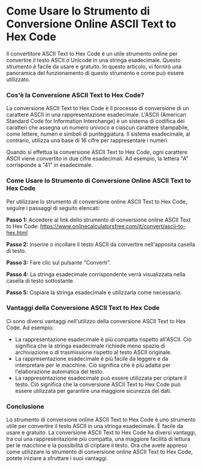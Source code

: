 Come Usare lo Strumento di Conversione Online ASCII Text to Hex Code
====================================================================

Il convertitore ASCII Text to Hex Code è un utile strumento online per convertire il testo ASCII o Unicode in una stringa esadecimale. Questo strumento è facile da usare e gratuito. In questo articolo, vi fornirò una panoramica del funzionamento di questo strumento e come può essere utilizzato.

### Cos'è la Conversione ASCII Text to Hex Code?

La conversione ASCII Text to Hex Code è il processo di conversione di un carattere ASCII in una rappresentazione esadecimale. L'ASCII (American Standard Code for Information Interchange) è un sistema di codifica dei caratteri che assegna un numero univoco a ciascun carattere stampabile, come lettere, numeri e simboli di punteggiatura. Il sistema esadecimale, al contrario, utilizza una base di 16 cifre per rappresentare i numeri.

Quando si effettua la conversione ASCII Text to Hex Code, ogni carattere ASCII viene convertito in due cifre esadecimali. Ad esempio, la lettera "A" corrisponde a "41" in esadecimale.

### Come Usare lo Strumento di Conversione Online ASCII Text to Hex Code

Per utilizzare lo strumento di conversione online ASCII Text to Hex Code, seguire i passaggi di seguito elencati:

**Passo 1:** Accedere al link dello strumento di conversione online ASCII Text to Hex Code: <https://www.onlinecalculatorsfree.com/it/convert/ascii-to-hex.html>

**Passo 2:** Inserire o incollare il testo ASCII da convertire nell'apposita casella di testo.

**Passo 3:** Fare clic sul pulsante "Converti".

**Passo 4:** La stringa esadecimale corrispondente verrà visualizzata nella casella di testo sottostante.

**Passo 5:** Copiare la stringa esadecimale e utilizzarla come necessario.

### Vantaggi della Conversione ASCII Text to Hex Code

Ci sono diversi vantaggi nell'utilizzo della conversione ASCII Text to Hex Code. Ad esempio:

- La rappresentazione esadecimale è più compatta rispetto all'ASCII. Ciò significa che la stringa esadecimale richiede meno spazio di archiviazione o di trasmissione rispetto al testo ASCII originale.
- La rappresentazione esadecimale è più facile da leggere e da interpretare per le macchine. Ciò significa che è più adatta per l'elaborazione automatica del testo.
- La rappresentazione esadecimale può essere utilizzata per criptare il testo. Ciò significa che la conversione ASCII Text to Hex Code può essere utilizzata per garantire una maggiore sicurezza dei dati.

### Conclusione

Lo strumento di conversione online ASCII Text to Hex Code è uno strumento utile per convertire il testo ASCII in una stringa esadecimale. È facile da usare e gratuito. La conversione ASCII Text to Hex Code ha diversi vantaggi, tra cui una rappresentazione più compatta, una maggiore facilità di lettura per le macchine e la possibilità di criptare il testo. Ora che avete appreso come utilizzare lo strumento di conversione online ASCII Text to Hex Code, potete iniziare a sfruttare i suoi vantaggi.